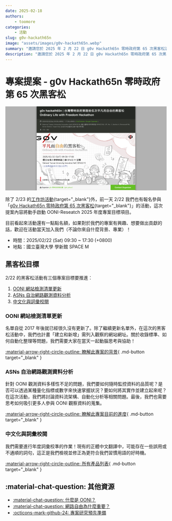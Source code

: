 ```yaml
---
date: 2025-02-18
authors:
    - toomore
categories:
    - 活動
slug: g0v-hackath65n
image: "assets/images/g0v-hackath65n.webp"
summary: "邀請您於 2025 年 2 月 22 日 g0v Hackath65n 零時政府第 65 次黑客松活動，一起推進專案進度！"
description: "邀請您於 2025 年 2 月 22 日 g0v Hackath65n 零時政府第 65 次黑客松活動，一起推進專案進度！"
---
```


# 專案提案 - g0v Hackath65n 零時政府第 65 次黑客松

![g0v hackath65n / 零時政府第 65 次 黑客松](./assets/images/g0v-hackath65n.webp)

除了 2/23 的[工作坊活動](./rightscon25-pre-event.md){target="_blank"}外，前一天 2/22 我們也有報名參與「[g0v Hackath65n 零時政府第 65 次黑客松](https://jothon.g0v.tw/){target="_blank"}」的活動，這次提案內容將動手啟動 OONI-Reseatch 2025 年度專案目標項目。

目前看起來活動還有一點點名額，如果對於我們的專案有興趣、想要做出貢獻的話，歡迎在活動當天加入我們（不論你來自什麼背景、專業）！

- 時間：2025/02/22 (Sat) 09:30 ~ 17:30 (+0800)
- 地點：國立臺灣大學 學新館 SPACE M

<!-- more -->

## 黑客松目標

2/22 的黑客松活動有三個專案目標要推進：

1. [OONI 網站檢測清單更新](../../ooni-weblists.md)
2. [ASNs 自治網路觀測資料分析](../../ooni-asns-coverage.md)
3. [中文化與詞彙校閱](../../ooni-i18n.md)

### OONI 網站檢測清單更新

名單自從 2017 年後就已經很久沒有更新了。除了繼續更新名單外，在這次的黑客松活動中，我們也計畫「建立和新增」需列入觀察的網站網址。關於收錄標準、如何自動化整理等問題，我們需要大家在當天一起動腦思考與協助！

[:material-arrow-right-circle-outline: 瞭解此專案的背景](../../ooni-weblists.md){ .md-button target="_blank" }

### ASNs 自治網路觀測資料分析

針對 OONI 觀測資料多樣性不足的問題，我們要如何隨時監控資料的品質呢？是否可以透過某種量化指標或數字來快速掌握狀況？要如何將其實作並建立起來呢？在這次活動，我們將討論資料流架構、自動化分析等相關問題。最後，我們也需要思考如何吸引更多人參與 OONI 觀察資料的蒐集。

[:material-arrow-right-circle-outline: 瞭解此專案目前的進度](../../ooni-weblists.md){ .md-button target="_blank" }

### 中文化與詞彙校閱

我們需要進行年度詞彙校準的作業！現有的正體中文翻譯中，可能存在一些誤用或不通順的詞句，這正是我們檢視並修正為更符合我們習慣用語的好時機。

[:material-arrow-right-circle-outline: 所有產品列表](../../ooni-i18n.md){ .md-button target="_blank" }

## :material-chat-question: 其他資源

<div class="grid cards" markdown>

- [:material-chat-question: 什麼是 OONI？](../../what-is-ooni.md)
- [:material-chat-question: 網路自由為什麼重要？](../../internet-freedom-matter.md)
- [:octicons-mark-github-24: 專案研究預先準備](../../setup-repo.md)

</div>
